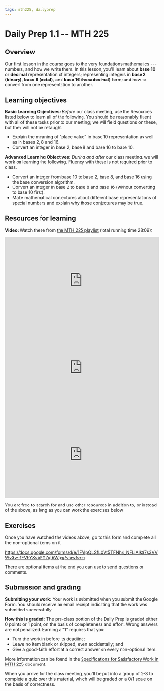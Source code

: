 ```yaml
---
tags: mth225, dailyprep
---
```


# Daily Prep 1.1 -- MTH 225

## Overview

Our first lesson in the course goes to the very foundations mathematics --- numbers, and how we write them. In this lesson, you'll learn about **base 10** or **decimal** representation of integers; representing integers in **base 2 (binary)**, **base 8 (octal)**, and **base 16 (hexadecimal)** form; and how to convert from one representation to another. 

## Learning objectives 

**Basic Learning Objectives:** *Before* our class meeting, use the Resources listed below to learn all of the following. You should be reasonably fluent with all of these tasks prior to our meeting; we will field questions on these, but they will not be retaught. 

- Explain the meaning of "place value" in base 10 representation as well as in bases 2, 8 and 16. 
- Convert an integer in base 2, base 8 and base 16 to base 10. 

**Advanced Learning Objectives:** *During and after* our class meeting, we will work on learning the following. Fluency with these is not required prior to class. 

- Convert an integer from base 10 to base 2, base 8, and base 16 using the base conversion algorithm.
- Convert an integer in base 2 to base 8 and base 16 (without converting to base 10 first). 
- Make mathematical conjectures about different base representations of special numbers and explain why those conjectures may be true. 


## Resources for learning

**Video:** Watch these from [the MTH 225 playlist](https://vimeo.com/showcase/8667148) (total running time 28:09): 

<div style="padding:56.25% 0 0 0;position:relative;"><iframe src="https://player.vimeo.com/video/575905500?badge=0&amp;autopause=0&amp;player_id=0&amp;app_id=58479" frameborder="0" allow="autoplay; fullscreen; picture-in-picture" allowfullscreen style="position:absolute;top:0;left:0;width:100%;height:100%;" title="Screencast 1.1: Base 10 and Base 2 representation of integers"></iframe></div><script src="https://player.vimeo.com/api/player.js"></script>

<div style="padding:56.25% 0 0 0;position:relative;"><iframe src="https://player.vimeo.com/video/575939514?badge=0&amp;autopause=0&amp;player_id=0&amp;app_id=58479" frameborder="0" allow="autoplay; fullscreen; picture-in-picture" allowfullscreen style="position:absolute;top:0;left:0;width:100%;height:100%;" title="Screencast 1.2: Base 8 and Base 16 representation of integers"></iframe></div><script src="https://player.vimeo.com/api/player.js"></script>

<div style="padding:56.25% 0 0 0;position:relative;"><iframe src="https://player.vimeo.com/video/578187581?badge=0&amp;autopause=0&amp;player_id=0&amp;app_id=58479" frameborder="0" allow="autoplay; fullscreen; picture-in-picture" allowfullscreen style="position:absolute;top:0;left:0;width:100%;height:100%;" title="Screencast 1.3: Base 10 conversion algorithm"></iframe></div><script src="https://player.vimeo.com/api/player.js"></script>


You are free to search for and use other resources in addition to, or instead of the above, as long as you can work the exercises below.

## Exercises 

Once you have watched the videos above, go to this form and complete all the non-optional items on it: 

https://docs.google.com/forms/d/e/1FAIpQLSfLOVt5TFNh4_NFLiAIk97s3VVWv3w-1FVhYXcbPX7qIEWjpg/viewform

There are optional items at the end you can use to send questions or comments. 



## Submission and grading 

**Submitting your work:** Your work is submitted when you submit the Google Form. You should receive an email receipt indicating that the work was submitted successfully. 

**How this is graded:** The pre-class portion of the Daily Prep is graded either 0 points or 1 point, on the basis of completeness and effort. Wrong answers are not penalized. Earning a "1" requires that you: 

- Turn the work in before its deadline; 
- Leave no item blank or skipped, even accidentally; and 
- Give a good-faith effort at a correct answer on every non-optional item. 

More information can be found in the [Specifications for Satisfactory Work in MTH 225](/Cy6P0rGZQzuOM3NwZ3ZuMw) document. 

When you arrive for the class meeting, you'll be put into a group of 2-3 to complete a quiz over this material, which will be graded on a 0/1 scale on the basis of correctness. 